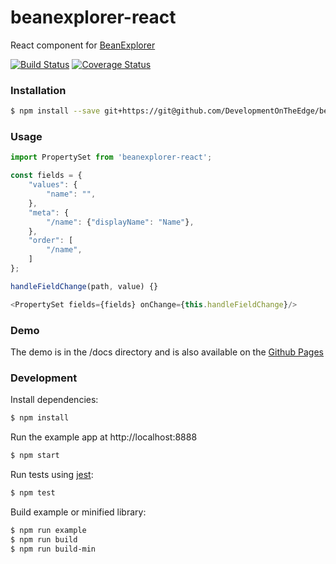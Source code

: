 # beanexplorer-react 
React component for [BeanExplorer](https://github.com/DevelopmentOnTheEdge/beanexplorer)

[![Build Status](https://travis-ci.org/DevelopmentOnTheEdge/beanexplorer-react.svg?branch=master)](https://travis-ci.org/DevelopmentOnTheEdge/beanexplorer-react) [![Coverage Status](https://coveralls.io/repos/github/DevelopmentOnTheEdge/beanexplorer-react/badge.svg?branch=master)](https://coveralls.io/github/DevelopmentOnTheEdge/beanexplorer-react?branch=master)

### Installation
```sh
$ npm install --save git+https://git@github.com/DevelopmentOnTheEdge/beanexplorer-react.git
```

### Usage
```js
import PropertySet from 'beanexplorer-react';
```
```js
const fields = {
    "values": {
        "name": "",
    },
    "meta": {
        "/name": {"displayName": "Name"},
    },
    "order": [
        "/name",
    ]
};
```
```js
handleFieldChange(path, value) {}
```
```js
<PropertySet fields={fields} onChange={this.handleFieldChange}/>
```

### Demo
The demo is in the /docs directory and is also available on the [Github Pages](https://developmentontheedge.github.io/beanexplorer-react/)

### Development

Install dependencies:
```sh
$ npm install
```

Run the example app at http://localhost:8888
```sh
$ npm start
```

Run tests using [jest](https://github.com/facebook/jest):
```sh
$ npm test
```

Build example or minified library:
```sh
$ npm run example
$ npm run build
$ npm run build-min
```
